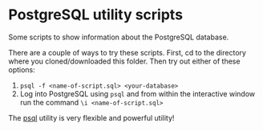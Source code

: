 # PostgreSQL utility scripts

Some scripts to show information about the PostgreSQL database.

There are a couple of ways to try these scripts. First, cd to the directory where you cloned/downloaded this folder. Then try out either of these options:

1. `psql -f <name-of-script.sql> <your-database>`
1. Log into PostgreSQL using `psql` and from within the interactive window run the command `\i <name-of-script.sql>`

The [psql](https://www.postgresql.org/docs/current/app-psql.html) utility is very flexible and powerful utility!
